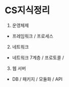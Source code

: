 # CS지식정리

1. 운영체제  
  - 프레임워크 / 프로세스  

2. 네트워크  
- 네트워크 7계층 / 프로토콜 /  

3. 웹 서버  
- DB / 패키지 / 모듈화 / API  
